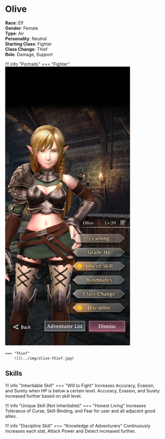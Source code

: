 # Olive

**Race**: Elf  
**Gender**: Female  
**Type**: Air  
**Personality**: Neutral  
**Starting Class**: Fighter  
**Class Change**: Thief  
**Role**: Damage, Support

!!! info "Portraits"
    === "Fighter"
        ![](../img/olive-fighter.jpg)

    === "Thief"
        ![](../img/olive-thief.jpg)

## Skills

!!! info "Inheritable Skill"
    === "Will to Fight"
        Increases Accuracy, Evasion, and Surety when HP is below a certain level. Accuracy, Evasion, and Surety increased further based on skill level.

!!! info "Unique Skill (Not Inheritable)"
    === "Honest Living"
        Increases Tolerance of Curse, Skill-Binding, and Fear for user and all adjacent good allies.

!!! info "Discipline Skill"
    === "Knowledge of Adventurers"
        Continuously increases each stat, Attack Power and Detect increased further.